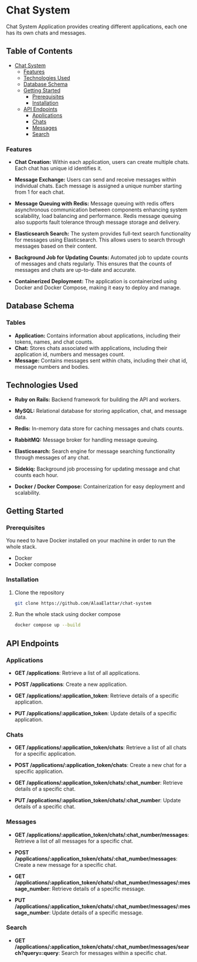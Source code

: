 # Chat System


Chat System Application provides creating different applications, each one has its own chats and messages.

## Table of Contents

- [Chat System](#chat-system)
  - [Features](#features)
  - [Technologies Used](#technologies-used)
  - [Database Schema](#database-schema)
  - [Getting Started](#getting-started)
    - [Prerequisites](#prerequisites)
    - [Installation](#installation)
  - [API Endpoints](#api-endpoints)
    - [Applications](#applications)
    - [Chats](#chats)
    - [Messages](#messages)
    - [Search](#search)


### Features

- <b>Chat Creation:</b>  Within each application, users can create multiple chats. Each chat has unique id identifies it.

- <b>Message Exchange:</b> Users can send and receive messages within individual chats. Each message is assigned a unique number starting from 1 for each chat.

- <b> Message Queuing with Redis:</b> Message queuing with redis offers asynchronous communication between components enhancing system scalability, load balancing and performance. Redis message queuing also supports fault tolerance through message storage and delivery.  

- <b>Elasticsearch Search:</b> The system provides full-text search functionality for messages using Elasticsearch. This allows users to search through messages based on their content.

- <b>Background Job for Updating Counts:</b> Automated job to update counts of messages and chats regularly. This ensures that the counts of messages and chats are up-to-date and accurate.

- <b>Containerized Deployment:</b> The application is containerized using Docker and Docker Compose, making it easy to deploy and manage.

## Database Schema
### Tables
- <b> Application:</b> Contains information about applications, including their tokens, names, and chat counts.
- <b> Chat:</b> Stores chats associated with applications, including their application id,  numbers and messages count.
- <b> Message:</b> Contains messages sent within chats, including their chat id,  message numbers and bodies.

## Technologies Used
- **Ruby on Rails:** Backend framework for building the API and workers.

- **MySQL:** Relational database for storing application, chat, and message data.
- **Redis:**  In-memory data store for caching messages and chats counts.
- **RabbitMQ:** Message broker for handling message queuing.
- **Elasticsearch:** Search engine for message searching functionality through messages of any chat.

- **Sidekiq:** Background job processing for updating message and chat counts each hour.

- **Docker / Docker Compose:** Containerization for easy deployment and scalability.



## Getting Started

### Prerequisites

You need to have Docker installed on your machine in order to run the whole stack.
* Docker
* Docker compose 

### Installation

1. Clone the repository
   ```sh
   git clone https://github.com/AlaaElattar/chat-system
   ```
2. Run the whole stack using docker compose
    ```sh
   docker compose up --build
   ```

## API Endpoints

### Applications

- **GET /applications**: Retrieve a list of all applications.
  
- **POST /applications**: Create a new application.
  
- **GET /applications/:application_token**: Retrieve details of a specific application.
  
- **PUT /applications/:application_token**: Update details of a specific application.
  
### Chats

- **GET /applications/:application_token/chats**: Retrieve a list of all chats for a specific application.
  
- **POST /applications/:application_token/chats**: Create a new chat for a specific application.
  
- **GET /applications/:application_token/chats/:chat_number**: Retrieve details of a specific chat.
  
- **PUT /applications/:application_token/chats/:chat_number**: Update details of a specific chat.
  

### Messages

- **GET /applications/:application_token/chats/:chat_number/messages**: Retrieve a list of all messages for a specific chat.
  
- **POST /applications/:application_token/chats/:chat_number/messages**: Create a new message for a specific chat.
  
- **GET /applications/:application_token/chats/:chat_number/messages/:message_number**: Retrieve details of a specific message.
  
- **PUT /applications/:application_token/chats/:chat_number/messages/:message_number**: Update details of a specific message.
  
### Search

- **GET /applications/:application_token/chats/:chat_number/messages/search?query=:query**: Search for messages within a specific chat.
